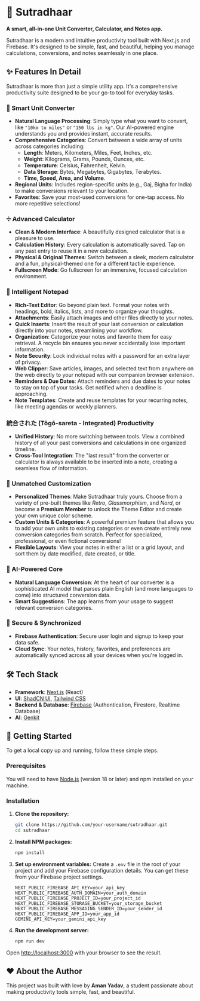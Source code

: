 # 📱 Sutradhaar

**A smart, all-in-one Unit Converter, Calculator, and Notes app.**

Sutradhaar is a modern and intuitive productivity tool built with Next.js and Firebase. It's designed to be simple, fast, and beautiful, helping you manage calculations, conversions, and notes seamlessly in one place.

## ✨ Features In Detail

Sutradhaar is more than just a simple utility app. It's a comprehensive productivity suite designed to be your go-to tool for everyday tasks.

### 🔄 Smart Unit Converter

-   **Natural Language Processing**: Simply type what you want to convert, like `"10km to miles"` or `"150 lbs in kg"`. Our AI-powered engine understands you and provides instant, accurate results.
-   **Comprehensive Categories**: Convert between a wide array of units across categories including:
    -   **Length**: Meters, Kilometers, Miles, Feet, Inches, etc.
    -   **Weight**: Kilograms, Grams, Pounds, Ounces, etc.
    -   **Temperature**: Celsius, Fahrenheit, Kelvin.
    -   **Data Storage**: Bytes, Megabytes, Gigabytes, Terabytes.
    -   **Time, Speed, Area, and Volume**.
-   **Regional Units**: Includes region-specific units (e.g., Gaj, Bigha for India) to make conversions relevant to your location.
-   **Favorites**: Save your most-used conversions for one-tap access. No more repetitive selections!

### ➗ Advanced Calculator

-   **Clean & Modern Interface**: A beautifully designed calculator that is a pleasure to use.
-   **Calculation History**: Every calculation is automatically saved. Tap on any past entry to reuse it in a new calculation.
-   **Physical & Original Themes**: Switch between a sleek, modern calculator and a fun, physical-themed one for a different tactile experience.
-   **Fullscreen Mode**: Go fullscreen for an immersive, focused calculation environment.

### 📝 Intelligent Notepad

-   **Rich-Text Editor**: Go beyond plain text. Format your notes with headings, bold, italics, lists, and more to organize your thoughts.
-   **Attachments**: Easily attach images and other files directly to your notes.
-   **Quick Inserts**: Insert the result of your last conversion or calculation directly into your notes, streamlining your workflow.
-   **Organization**: Categorize your notes and favorite them for easy retrieval. A recycle bin ensures you never accidentally lose important information.
-   **Note Security**: Lock individual notes with a password for an extra layer of privacy.
-   **Web Clipper**: Save articles, images, and selected text from anywhere on the web directly to your notepad with our companion browser extension.
-   **Reminders & Due Dates**: Attach reminders and due dates to your notes to stay on top of your tasks. Get notified when a deadline is approaching.
-   **Note Templates**: Create and reuse templates for your recurring notes, like meeting agendas or weekly planners.

### 統合された (Tōgō-sareta - Integrated) Productivity

-   **Unified History**: No more switching between tools. View a combined history of all your past conversions and calculations in one organized timeline.
-   **Cross-Tool Integration**: The "last result" from the converter or calculator is always available to be inserted into a note, creating a seamless flow of information.

### 🎨 Unmatched Customization

-   **Personalized Themes**: Make Sutradhaar truly yours. Choose from a variety of pre-built themes like *Retro*, *Glassmorphism*, and *Nord*, or become a **Premium Member** to unlock the Theme Editor and create your own unique color scheme.
-   **Custom Units & Categories**: A powerful premium feature that allows you to add your own units to existing categories or even create entirely new conversion categories from scratch. Perfect for specialized, professional, or even fictional conversions!
-   **Flexible Layouts**: View your notes in either a list or a grid layout, and sort them by date modified, date created, or title.

### 🤖 AI-Powered Core

-   **Natural Language Conversion**: At the heart of our converter is a sophisticated AI model that parses plain English (and more languages to come) into structured conversion data.
-   **Smart Suggestions**: The app learns from your usage to suggest relevant conversion categories.

### 🔐 Secure & Synchronized

-   **Firebase Authentication**: Secure user login and signup to keep your data safe.
-   **Cloud Sync**: Your notes, history, favorites, and preferences are automatically synced across all your devices when you're logged in.

## 🛠️ Tech Stack

-   **Framework**: [Next.js](https://nextjs.org/) (React)
-   **UI**: [ShadCN UI](https://ui.shadcn.com/), [Tailwind CSS](https://tailwindcss.com/)
-   **Backend & Database**: [Firebase](https://firebase.google.com/) (Authentication, Firestore, Realtime Database)
-   **AI**: [Genkit](https://firebase.google.com/docs/genkit)

## 🚀 Getting Started

To get a local copy up and running, follow these simple steps.

### Prerequisites

You will need to have [Node.js](https://nodejs.org/) (version 18 or later) and npm installed on your machine.

### Installation

1.  **Clone the repository:**
    ```sh
    git clone https://github.com/your-username/sutradhaar.git
    cd sutradhaar
    ```

2.  **Install NPM packages:**
    ```sh
    npm install
    ```

3.  **Set up environment variables:**
    Create a `.env` file in the root of your project and add your Firebase configuration details. You can get these from your Firebase project settings.

    ```env
    NEXT_PUBLIC_FIREBASE_API_KEY=your_api_key
    NEXT_PUBLIC_FIREBASE_AUTH_DOMAIN=your_auth_domain
    NEXT_PUBLIC_FIREBASE_PROJECT_ID=your_project_id
    NEXT_PUBLIC_FIREBASE_STORAGE_BUCKET=your_storage_bucket
    NEXT_PUBLIC_FIREBASE_MESSAGING_SENDER_ID=your_sender_id
    NEXT_PUBLIC_FIREBASE_APP_ID=your_app_id
    GEMINI_API_KEY=your_gemini_api_key
    ```

4.  **Run the development server:**
    ```sh
    npm run dev
    ```

Open [http://localhost:3000](http://localhost:3000) with your browser to see the result.

## ❤️ About the Author

This project was built with love by **Aman Yadav**, a student passionate about making productivity tools simple, fast, and beautiful.
